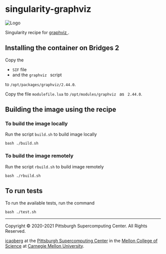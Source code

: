 
# singularity-graphviz
![Logo](https://upload.wikimedia.org/wikipedia/en/4/48/GraphvizLogo.png)

Singularity recipe for [graphviz ](https://graphviz.org/).

## Installing the container on Bridges 2
Copy the

* `SIF` file
* and the `graphviz ` script

to `/opt/packages/graphviz/2.44.0`.

Copy the file `modulefile.lua` to `/opt/modules/graphviz ` as ` 2.44.0`.

## Building the image using the recipe

### To build the image locally
Run the script `build.sh` to build image locally

```
bash ./build.sh
````

### To build the image remotely
Run the script `rbuild.sh` to build image remotely

```
bash ./rbuild.sh
```

## To run tests
To run the available tests, run the command

```
bash ./test.sh
```

---
Copyright © 2020-2021 Pittsburgh Supercomputing Center. All Rights Reserved.

[icaoberg](http://www.andrew.cmu.edu/~icaoberg) at the [Pittsburgh Supercomputing Center](http://www.psc.edu) in the [Mellon College of Science](https://www.cmu.edu/mcs/) at [Carnegie Mellon University](http://www.cmu.edu).

